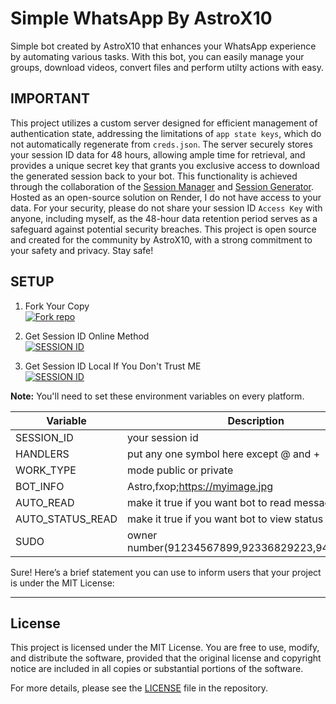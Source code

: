 # Simple WhatsApp By AstroX10

<p>
    Simple  bot created by AstroX10 that enhances your WhatsApp experience by automating various tasks. With this bot, you can easily manage your groups, download videos, convert files and perform utilty actions with easy.
</p>

## IMPORTANT

This project utilizes a custom server designed for efficient management of authentication state, addressing the limitations of `app state keys`, which do not automatically regenerate from `creds.json`. The server securely stores your session ID data for 48 hours, allowing ample time for retrieval, and provides a unique secret key that grants you exclusive access to download the generated session back to your bot. This functionality is achieved through the collaboration of the [Session Manager](https://github.com/AstroX10/session-manager) and [Session Generator](https://github.com/AstroX10/whatsapp-bot-session). Hosted as an open-source solution on Render, I do not have access to your data. For your security, please do not share your session ID `Access Key` with anyone, including myself, as the 48-hour data retention period serves as a safeguard against potential security breaches. This project is open source and created for the community by AstroX10, with a strong commitment to your safety and privacy. Stay safe!

## SETUP

1. Fork Your Copy
   <br>
   <a href='https://github.com/AstroX10/whatsapp-bot/fork' target="_blank"><img alt='Fork repo' src='https://img.shields.io/badge/Fork Repo-100000?style=for-the-badge&logo=scan&logoColor=white&labelColor=black&color=black'/></a>

2. Get Session ID Online Method
   <br>
   <a href='https://fxoprisa.vercel.app/' target="_blank"><img alt='SESSION ID' src='https://img.shields.io/badge/Session_id-100000?style=for-the-badge&logo=scan&logoColor=white&labelColor=black&color=black'/></a>

3. Get Session ID Local If You Don't Trust ME
   <br>
   <a href='https://github.com/AstroX10/whatsapp-bot-session' target="_blank"><img alt='SESSION ID' src='https://img.shields.io/badge/Session_id-100000?style=for-the-badge&logo=scan&logoColor=white&labelColor=black&color=black'/></a>

**Note:** You'll need to set these environment variables on every platform.

| Variable         | Description                                      |
| ---------------- | ------------------------------------------------ |
| SESSION_ID       | your session id                                  |
| HANDLERS         | put any one symbol here except @ and +           |
| WORK_TYPE        | mode public or private                           |
| BOT_INFO         | Astro,fxop;https://myimage.jpg                   |
| AUTO_READ        | make it true if you want bot to read messages    |
| AUTO_STATUS_READ | make it true if you want bot to view status      |
| SUDO             | owner number(91234567899,92336829223,9474839234) |

Sure! Here’s a brief statement you can use to inform users that your project is under the MIT License:

---

## License

This project is licensed under the MIT License. You are free to use, modify, and distribute the software, provided that the original license and copyright notice are included in all copies or substantial portions of the software.

For more details, please see the [LICENSE](LICENSE) file in the repository.
